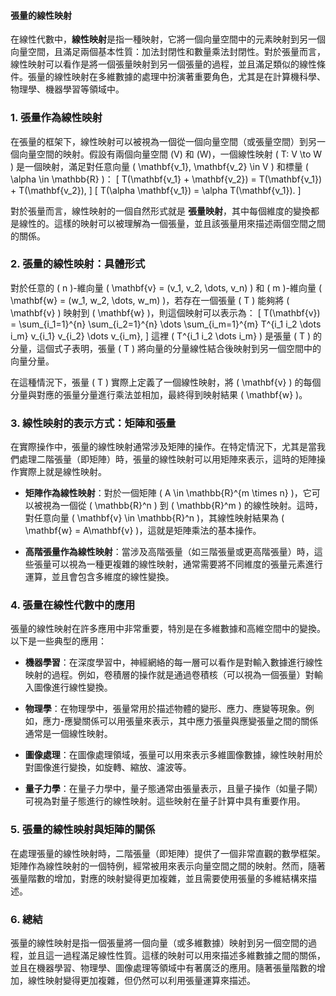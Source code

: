 #### 張量的線性映射

在線性代數中，**線性映射**是指一種映射，它將一個向量空間中的元素映射到另一個向量空間，且滿足兩個基本性質：加法封閉性和數量乘法封閉性。對於張量而言，線性映射可以看作是將一個張量映射到另一個張量的過程，並且滿足類似的線性條件。張量的線性映射在多維數據的處理中扮演著重要角色，尤其是在計算機科學、物理學、機器學習等領域中。

### 1. **張量作為線性映射**

在張量的框架下，線性映射可以被視為一個從一個向量空間（或張量空間）到另一個向量空間的映射。假設有兩個向量空間 \(V\) 和 \(W\)，一個線性映射 \( T: V \to W \) 是一個映射，滿足對任意向量 \( \mathbf{v_1}, \mathbf{v_2} \in V \) 和標量 \( \alpha \in \mathbb{R} \)：
\[
T(\mathbf{v_1} + \mathbf{v_2}) = T(\mathbf{v_1}) + T(\mathbf{v_2}),
\]
\[
T(\alpha \mathbf{v_1}) = \alpha T(\mathbf{v_1}).
\]

對於張量而言，線性映射的一個自然形式就是 **張量映射**，其中每個維度的變換都是線性的。這樣的映射可以被理解為一個張量，並且該張量用來描述兩個空間之間的關係。

### 2. **張量的線性映射：具體形式**

對於任意的 \( n \)-維向量 \( \mathbf{v} = (v_1, v_2, \dots, v_n) \) 和 \( m \)-維向量 \( \mathbf{w} = (w_1, w_2, \dots, w_m) \)，若存在一個張量 \( T \) 能夠將 \( \mathbf{v} \) 映射到 \( \mathbf{w} \)，則這個映射可以表示為：
\[
T(\mathbf{v}) = \sum_{i_1=1}^{n} \sum_{i_2=1}^{n} \dots \sum_{i_m=1}^{m} T^{i_1 i_2 \dots i_m} v_{i_1} v_{i_2} \dots v_{i_m},
\]
這裡 \( T^{i_1 i_2 \dots i_m} \) 是張量 \( T \) 的分量，這個式子表明，張量 \( T \) 將向量的分量線性結合後映射到另一個空間中的向量分量。

在這種情況下，張量 \( T \) 實際上定義了一個線性映射，將 \( \mathbf{v} \) 的每個分量與對應的張量分量進行乘法並相加，最終得到映射結果 \( \mathbf{w} \)。

### 3. **線性映射的表示方式：矩陣和張量**

在實際操作中，張量的線性映射通常涉及矩陣的操作。在特定情況下，尤其是當我們處理二階張量（即矩陣）時，張量的線性映射可以用矩陣來表示，這時的矩陣操作實際上就是線性映射。

- **矩陣作為線性映射**：對於一個矩陣 \( A \in \mathbb{R}^{m \times n} \)，它可以被視為一個從 \( \mathbb{R}^n \) 到 \( \mathbb{R}^m \) 的線性映射。這時，對任意向量 \( \mathbf{v} \in \mathbb{R}^n \)，其線性映射結果為 \( \mathbf{w} = A\mathbf{v} \)，這就是矩陣乘法的基本操作。

- **高階張量作為線性映射**：當涉及高階張量（如三階張量或更高階張量）時，這些張量可以視為一種更複雜的線性映射，通常需要將不同維度的張量元素進行運算，並且會包含多維度的線性變換。

### 4. **張量在線性代數中的應用**

張量的線性映射在許多應用中非常重要，特別是在多維數據和高維空間中的變換。以下是一些典型的應用：

- **機器學習**：在深度學習中，神經網絡的每一層可以看作是對輸入數據進行線性映射的過程。例如，卷積層的操作就是通過卷積核（可以視為一個張量）對輸入圖像進行線性變換。
  
- **物理學**：在物理學中，張量常用於描述物體的變形、應力、應變等現象。例如，應力-應變關係可以用張量來表示，其中應力張量與應變張量之間的關係通常是一個線性映射。

- **圖像處理**：在圖像處理領域，張量可以用來表示多維圖像數據，線性映射用於對圖像進行變換，如旋轉、縮放、濾波等。

- **量子力學**：在量子力學中，量子態通常由張量表示，且量子操作（如量子閘）可視為對量子態進行的線性映射。這些映射在量子計算中具有重要作用。

### 5. **張量的線性映射與矩陣的關係**

在處理張量的線性映射時，二階張量（即矩陣）提供了一個非常直觀的數學框架。矩陣作為線性映射的一個特例，經常被用來表示向量空間之間的映射。然而，隨著張量階數的增加，對應的映射變得更加複雜，並且需要使用張量的多維結構來描述。

### 6. **總結**

張量的線性映射是指一個張量將一個向量（或多維數據）映射到另一個空間的過程，並且這一過程滿足線性性質。這樣的映射可以用來描述多維數據之間的關係，並且在機器學習、物理學、圖像處理等領域中有著廣泛的應用。隨著張量階數的增加，線性映射變得更加複雜，但仍然可以利用張量運算來描述。